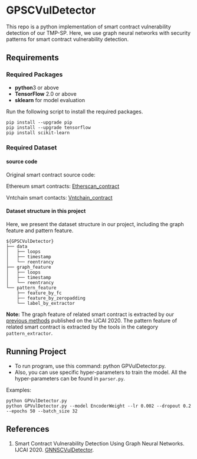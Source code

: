 # GPSCVulDetector

This repo is a python implementation of smart contract vulnerability detection of our TMP-SP. Here, we use
graph neural networks with security patterns for smart contract vulnerability detection.

## Requirements

### Required Packages
* **python**3 or above
* **TensorFlow** 2.0 or above
* **sklearn** for model evaluation

Run the following script to install the required packages.
```shell
pip install --upgrade pip
pip install --upgrade tensorflow
pip install scikit-learn
```

### Required Dataset

#### source code 
Original smart contract source code:

Ethereum smart contracts:  [Etherscan_contract](https://drive.google.com/open?id=1h9aFFSsL7mK4NmVJd4So7IJlFj9u0HRv)

Vntchain smart contacts: [Vntchain_contract](https://drive.google.com/open?id=1FTb__ERCOGNGM9dTeHLwAxBLw7X5Td4v)


#### Dataset structure in this project
Here, we present the dataset structure in our project, including the graph feature and pattern feature.

```shell
${GPSCVulDetector}
├── data
│   ├── loops
│   ├── timestamp
│   └── reentrancy
├── graph_feature
│   ├── loops
│   ├── timestamp
│   └── reentrancy
└── pattern_feature
    ├── feature_by_fc
    ├── feature_by_zeropadding
    └── label_by_extractor
```

**Note:** 
The graph feature of related smart contract is extracted by our [previous methods](https://github.com/Messi-Q/GNNSCVulDetector) published on the IJCAI 2020.
The pattern feature of related smart contract is extracted by the tools in the category `pattern_extractor`.  


## Running Project
* To run program, use this command: python GPVulDetector.py.
* Also, you can use specific hyper-parameters to train the model. All the hyper-parameters can be found in `parser.py`.

Examples:
```shell
python GPVulDetector.py
python GPVulDetector.py --model EncoderWeight --lr 0.002 --dropout 0.2 --epochs 50 --batch_size 32
```

## References
1. Smart Contract Vulnerability Detection Using Graph Neural Networks. IJCAI 2020.
[GNNSCVulDetector](https://github.com/Messi-Q/GNNSCVulDetector).
